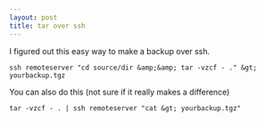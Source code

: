 ```yaml
---
layout: post
title: tar over ssh
---
```

I figured out this easy way to make a backup over ssh.

    ssh remoteserver "cd source/dir &amp;&amp; tar -vzcf - ." &gt; yourbackup.tgz

You can also do this (not sure if it really makes a difference)

    tar -vzcf - . | ssh remoteserver "cat &gt; yourbackup.tgz"
